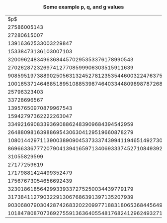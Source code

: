 <h3 align="center">Some example p, q, and g values</h3>
<table >
    <tr>
        <td>$p$</td>
        <td>$q$</td>
        <td>$g$</td>
    </tr>
    <tr>
        <td>27586005143</td>
        <td>13793002571</td>
        <td rowspan="8" >2</td>
    </tr>
    <tr>
        <td>27280615007</td>
        <td>13640307503</td>
    </tr>
    <tr>
        <td>13916362533003229847</td>
        <td>6958181266501614923</td>
    </tr>
    <tr>
        <td>15338473136103007103</td>
        <td>7669236568051503551</td>
    </tr>
    <tr>
        <td>320096248349636844570295353376178990543</td>
        <td>160048124174818422285147676688089495271</td>
    </tr>
    <tr>
        <td>270262872326974127708599906303515911639</td>
        <td>135131436163487063854299953151757955819</td>
    </tr>
    <tr>
        <td>90859519738890250563132452781235354460032247637564067204072666774475752083983</td>
        <td>45429759869445125281566226390617677230016123818782033602036333387237876041991</td>
    </tr>
    <tr>
        <td>100165371464685189510885398746403344809698787268279513659494438616624039194519</td>
        <td>50082685732342594755442699373201672404849393634139756829747219308312019597259</td>
    </tr>
    <tr>
        <td>25796323403</td>
        <td>12898161701</td>
        <td rowspan="8">3</td>
    </tr>
    <tr>
        <td>33728696567</td>
        <td>16864348283</td>
    </tr>
    <tr>
        <td>13957650970879967543</td>
        <td>6978825485439983771</td>
    </tr>
    <tr>
        <td>15942797362222263047</td>
        <td>7971398681111131523</td>
    </tr>
    <tr>
        <td>334921690833936908862483909684394542959</td>
        <td>167460845416968454431241954842197271479</td>
    </tr>
    <tr>
        <td>264880981639886954306304129519660878279</td>
        <td>132440490819943477153152064759830439139</td>
    </tr>
    <tr>
        <td>108014429711390038909045373337439941194651492730597206063121657406055968221623</td>
        <td>54007214855695019454522686668719970597325746365298603031560828703027984110811</td>
    </tr>
    <tr>
        <td>86966336777207904139416597134069333745271084939289438308769969832490279551743</td>
        <td>43483168388603952069708298567034666872635542469644719154384984916245139775871</td>
    </tr>
    <tr>
        <td>31055829599</td>
        <td>15527914799</td>
        <td rowspan="8">5</td>
    </tr>
    <tr>
        <td>27177259619</td>
        <td>13588629809</td>
    </tr>
    <tr>
        <td>17179881424499352479</td>
        <td>8589940712249676239</td>
    </tr>
    <tr>
        <td>17567673054656692439</td>
        <td>8783836527328346219</td>
    </tr>
    <tr>
        <td>323018618564299339337275250034439779179</td>
        <td>161509309282149669668637625017219889589</td>
    </tr>
    <tr>
        <td>317384112790322913067686391397135207939</td>
        <td>158692056395161456533843195698567603969</td>
    </tr>
    <tr>
        <td>90306807903042874268320220997718831806536844564987401799863321407257560494259</td>
        <td>45153403951521437134160110498859415903268422282493700899931660703628780247129</td>
    </tr>
    <tr>
        <td>101847808707369275591363640554817682412962493271724104560197483547748316475639</td>
        <td>50923904353684637795681820277408841206481246635862052280098741773874158237819</td>
    </tr>
</table>
